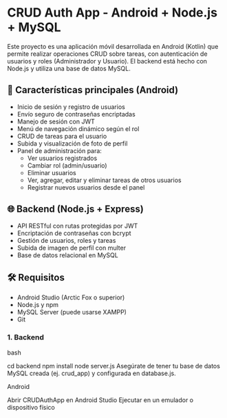 # CRUD Auth App - Android + Node.js + MySQL

Este proyecto es una aplicación móvil desarrollada en Android (Kotlin) que permite realizar operaciones CRUD sobre tareas, con autenticación de usuarios y roles (Administrador y Usuario). El backend está hecho con Node.js y utiliza una base de datos MySQL.

## 📱 Características principales (Android)

- Inicio de sesión y registro de usuarios
- Envío seguro de contraseñas encriptadas
- Manejo de sesión con JWT
- Menú de navegación dinámico según el rol
- CRUD de tareas para el usuario
- Subida y visualización de foto de perfil
- Panel de administración para:
  - Ver usuarios registrados
  - Cambiar rol (admin/usuario)
  - Eliminar usuarios
  - Ver, agregar, editar y eliminar tareas de otros usuarios
  - Registrar nuevos usuarios desde el panel

## 🌐 Backend (Node.js + Express)

- API RESTful con rutas protegidas por JWT
- Encriptación de contraseñas con bcrypt
- Gestión de usuarios, roles y tareas
- Subida de imagen de perfil con multer
- Base de datos relacional en MySQL

## 🛠 Requisitos

- Android Studio (Arctic Fox o superior)
- Node.js y npm
- MySQL Server (puede usarse XAMPP)
- Git


### 1. Backend

bash

cd backend
npm install
node server.js
Asegúrate de tener tu base de datos MySQL creada (ej. crud_app) y configurada en database.js.



Android

Abrir CRUDAuthApp en Android Studio
Ejecutar en un emulador o dispositivo físico
